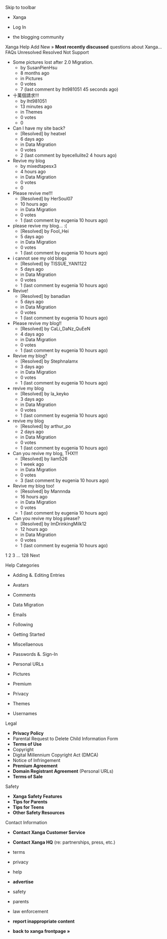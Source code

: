 Skip to toolbar

*   Xanga

*   Log In

*   the blogging community

Xanga Help Add New » **Most recently discussed** questions about Xanga… FAQs Unresolved Resolved Not Support

*   Some pictures lost after 2.0 Migration.
    *   by SusanPienHsu
    *   8 months ago
    *   in Pictures
    *   0 votes
    *   7 (last comment by lht981051 45 seconds ago)
*   十萬個請求!!!
    *   by lht981051
    *   13 minutes ago
    *   in Themes
    *   0 votes
    *   0
*   Can I have my site back?
    *   \[Resolved\] by heatxel
    *   6 days ago
    *   in Data Migration
    *   0 votes
    *   2 (last comment by byecellulite2 4 hours ago)
*   Revive my blog
    *   by mixedtapesx3
    *   4 hours ago
    *   in Data Migration
    *   0 votes
    *   0
*   Please revive me!!!
    *   \[Resolved\] by HerSoul07
    *   10 hours ago
    *   in Data Migration
    *   0 votes
    *   1 (last comment by eugenia 10 hours ago)
*   please revive my blog... :(
    *   \[Resolved\] by Fool\_Hei
    *   5 days ago
    *   in Data Migration
    *   0 votes
    *   1 (last comment by eugenia 10 hours ago)
*   i cannot see my old blogs
    *   \[Resolved\] by TISSUE\_YAN1122
    *   5 days ago
    *   in Data Migration
    *   0 votes
    *   1 (last comment by eugenia 10 hours ago)
*   Revive!
    *   \[Resolved\] by banadian
    *   5 days ago
    *   in Data Migration
    *   0 votes
    *   1 (last comment by eugenia 10 hours ago)
*   Please revive my blog!!
    *   \[Resolved\] by CaLi\_DaNz\_QuEeN
    *   4 days ago
    *   in Data Migration
    *   0 votes
    *   1 (last comment by eugenia 10 hours ago)
*   Revive my blog?
    *   \[Resolved\] by Stephnalamx
    *   3 days ago
    *   in Data Migration
    *   0 votes
    *   1 (last comment by eugenia 10 hours ago)
*   revive my blog
    *   \[Resolved\] by la\_keyko
    *   3 days ago
    *   in Data Migration
    *   0 votes
    *   1 (last comment by eugenia 10 hours ago)
*   revive my blog
    *   \[Resolved\] by arthur\_po
    *   2 days ago
    *   in Data Migration
    *   0 votes
    *   1 (last comment by eugenia 10 hours ago)
*   Can you revive my blog, THX!!!
    *   \[Resolved\] by liam526
    *   1 week ago
    *   in Data Migration
    *   0 votes
    *   3 (last comment by eugenia 10 hours ago)
*   Revive my blog too!
    *   \[Resolved\] by Mannnda
    *   16 hours ago
    *   in Data Migration
    *   0 votes
    *   1 (last comment by eugenia 10 hours ago)
*   Can you revive my blog please?
    *   \[Resolved\] by ImDrinkingMilk12
    *   12 hours ago
    *   in Data Migration
    *   0 votes
    *   1 (last comment by eugenia 10 hours ago)

1 2 3 ... 128 Next

Help Categories

*   Adding &. Editing Entries
*   Avatars
*   Comments
*   Data Migration
*   Emails
*   Following
*   Getting Started
*   Miscellaenous

*   Passwords &. Sign-In
*   Personal URLs
*   Pictures
*   Premium
*   Privacy
*   Themes
*   Usernames

Legal

*   **Privacy Policy**
*   Parental Request to Delete Child Information Form
*   **Terms of Use**
*   Copyright
*   Digital Millennium Copyright Act (DMCA)
*   Notice of Infringement
*   **Premium Agreement**
*   **Domain Registrant Agreement** (Personal URLs)
*   **Terms of Sale**

Safety

*   **Xanga Safety Features**
*   **Tips for Parents**
*   **Tips for Teens**
*   **Other Safety Resources**

Contact Information

*   **Contact Xanga Customer Service**
*   **Contact Xanga HQ** (re: partnerships, press, etc.)

*   terms
*   privacy
*   help
*   **advertise**

*   safety
*   parents
*   law enforcement
*   **report inappropriate content**

*   **back to xanga frontpage »**